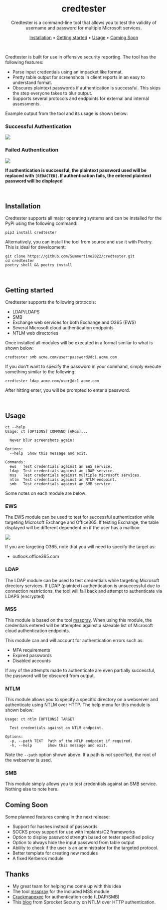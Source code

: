 <div align="center">

# credtester 

Credtester is a command-line tool that allows you to test the validity of username and password for multiple Microsoft services.
<br>

[Installation](#installation) •
[Getting started](#getting-started) •
[Usage](#usage) •
[Coming Soon](#coming-soon)

</div><br>


Credtester is built for use in offensive security reporting. The tool has the following features:

* Parse input credentials using an impacket like format. 
* Pretty table output for screenshots in client reports in an easy to understand format.
* Obscures plaintext passwords if authentication is successful. This skips the step everyone takes to blur output.
* Supports several protocols and endpoints for external and internal assessments. 

Example output from the tool and its usage is shown below:


### Successful Authentication
![](https://github.com/Summertime2022/credtester/blob/main/img/successful_auth_ews.gif)

### Failed Authentication
![](https://github.com/Summertime2022/credtester/blob/main/img/failed_auth.gif)

**If authentication is successful, the plaintext password used will be replaced with `[REDACTED]`. If authentication fails, the entered plaintext password will be displayed**

</div>
<br>

## Installation
Credtester supports all major operating systems and can be installed for the PyPi using the following command:

```
pip3 install credtester
```

Alternatively, you can install the tool from source and use it with Poetry. This is ideal for development:

```
git clone https://github.com/Summertime2022/credtester.git
cd credtester
poetry shell && poetry install
```

<br>

## Getting started

Credtester supports the following protocols:

* LDAP/LDAPS
* SMB
* Exchange web services for both Exchange and O365 (EWS)
* Several Microsoft cloud authentication endpoints
* NTLM web directories

Once installed all modules will be executed in a format similar to what is shown below:

```
credtester smb acme.com/user:password@dc1.acme.com
```

If you don't want to specify the password in your command, simply execute something similar to the following:

```
credtester ldap acme.com/user@dc1.acme.com
```

After hitting enter, you will be prompted to enter a password. 

<br>

## Usage

```
ct --help
Usage: ct [OPTIONS] COMMAND [ARGS]...

  Never blur screenshots again!

Options:
  --help  Show this message and exit.

Commands:
  ews   Test credentials against an EWS service.
  ldap  Test credentials against an LDAP service.
  mss   Test credentials against multiple Microsoft services.
  ntlm  Test credentials against an NTLM endpoint.
  smb   Test credentials against an SMB service.
```

Some notes on each module are below:

### EWS

The EWS module can be used to test for successful authentication while targeting Microsoft Exchange and Office365. If testing Exchange, the table displayed will be different dependent on if the user has a mailbox:

![](https://github.com/Summertime2022/credtester/blob/main/img/partial_success_ews.png)

If you are targeting O365, note that you will need to specify the target as:

* outlook.office365.com

### LDAP

The LDAP module can be used to test credentials while targeting Microsoft directory services. If LDAP (plaintext) authentication is unsuccessful due to connection restrictions, the tool will fall back and attempt to authenticate via LDAPS (encrypted)

### MSS
This module is based on the tool [msspray](https://github.com/SecurityRiskAdvisors/msspray). When using this module, the credentials entered will be attempted against a sizeable list of Microsoft cloud authentication endpoints. 
<br>

This module can and will account for authentication errors such as:

* MFA requirements
* Expired passwords
* Disabled accounts

If any of the attempts made to authenticate are even partially successful, the password will be obscured from output. 

### NTLM

This module allows you to specify a specific directory on a webserver and authenticate using NTLM over HTTP. The help menu for this module is shown below:

```
Usage: ct ntlm [OPTIONS] TARGET

  Test credentials against an NTLM endpoint.

Options:
  -p, --path TEXT  Path of the NTLM endpoint if required.
  -h, --help       Show this message and exit.
```

Note the `--path` option shown above. If a path is not specified, the root of the webserver is used.

### SMB
This module simply allows you to test credentials against an SMB service. Nothing else to note here. 

## Coming Soon
Some planned features coming in the next release:

* Support for hashes instead of passwords
* SOCKS proxy support for use with implants/C2 frameworks
* Option to display password strength based on tester specified policy
* Option to always hide the input password from table output
* Ability to check if the user is an administrator for the targeted protocol.
* Better template for creating new modules
* A fixed Kerberos module

## Thanks

* My great team for helping me come up with this idea
* The tool [msspray](https://github.com/SecurityRiskAdvisors/msspray) for the included MSS module
* [Crackmapexec](https://github.com/byt3bl33d3r/CrackMapExec) for authentication code (LDAP/SMB)
* This [blog](https://www.sprocketsecurity.com/blog/how-to-bypass-mfa-all-day) from Sprocket Security on NTLM over HTTP authentication.
